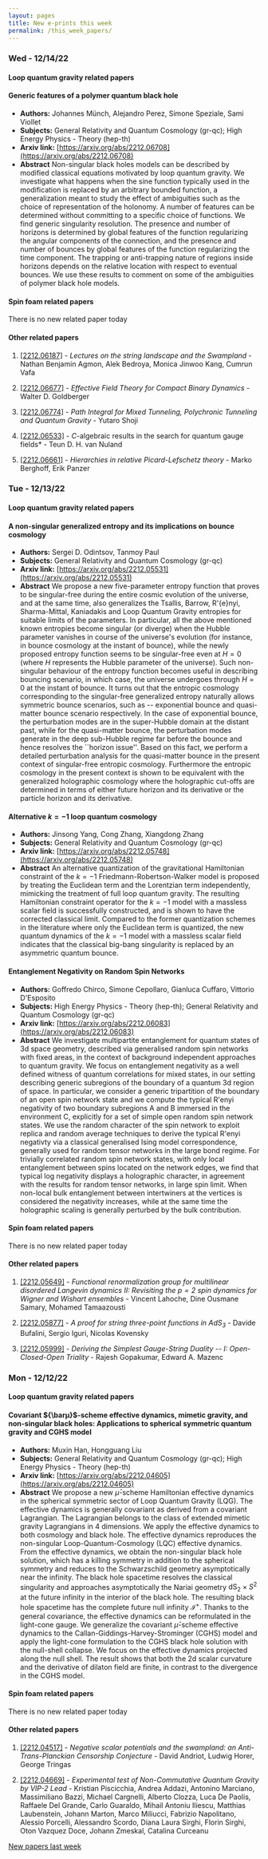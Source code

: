 ```yaml
---
layout: pages
title: New e-prints this week
permalink: /this_week_papers/
---
```




### Wed - 12/14/22

#### Loop quantum gravity related papers

#### **Generic features of a polymer quantum black hole**
 - **Authors:** Johannes Münch, Alejandro Perez, Simone Speziale, Sami Viollet
 - **Subjects:** General Relativity and Quantum Cosmology (gr-qc); High Energy Physics - Theory (hep-th)
 - **Arxiv link:** [https://arxiv.org/abs/2212.06708](https://arxiv.org/abs/2212.06708)
 - **Abstract**
 Non-singular black holes models can be described by modified classical equations motivated by loop quantum gravity. We investigate what happens when the sine function typically used in the modification is replaced by an arbitrary bounded function, a generalization meant to study the effect of ambiguities such as the choice of representation of the holonomy. A number of features can be determined without committing to a specific choice of functions. We find generic singularity resolution. The presence and number of horizons is determined by global features of the function regularizing the angular components of the connection, and the presence and number of bounces by global features of the function regularizing the time component. The trapping or anti-trapping nature of regions inside horizons depends on the relative location with respect to eventual bounces. We use these results to comment on some of the ambiguities of polymer black hole models. 

#### Spin foam related papers

There is no new related paper today 



#### Other related papers

1. [[2212.06187]](https://arxiv.org/abs/2212.06187) - *Lectures on the string landscape and the Swampland* - Nathan Benjamin Agmon, Alek Bedroya, Monica Jinwoo Kang, Cumrun Vafa

1. [[2212.06677]](https://arxiv.org/abs/2212.06677) - *Effective Field Theory for Compact Binary Dynamics* - Walter D. Goldberger

1. [[2212.06774]](https://arxiv.org/abs/2212.06774) - *Path Integral for Mixed Tunneling, Polychronic Tunneling and Quantum  Gravity* - Yutaro Shoji

1. [[2212.06533]](https://arxiv.org/abs/2212.06533) - *C*-algebraic results in the search for quantum gauge fields* - Teun D. H. van Nuland

1. [[2212.06661]](https://arxiv.org/abs/2212.06661) - *Hierarchies in relative Picard-Lefschetz theory* - Marko Berghoff, Erik Panzer



### Tue - 12/13/22

#### Loop quantum gravity related papers

#### **A non-singular generalized entropy and its implications on bounce  cosmology**
 - **Authors:** Sergei D. Odintsov, Tanmoy Paul
 - **Subjects:** General Relativity and Quantum Cosmology (gr-qc)
 - **Arxiv link:** [https://arxiv.org/abs/2212.05531](https://arxiv.org/abs/2212.05531)
 - **Abstract**
 We propose a new five-parameter entropy function that proves to be singular-free during the entire cosmic evolution of the universe, and at the same time, also generalizes the Tsallis, Barrow, R\'{e}nyi, Sharma-Mittal, Kaniadakis and Loop Quantum Gravity entropies for suitable limits of the parameters. In particular, all the above mentioned known entropies become singular (or diverge) when the Hubble parameter vanishes in course of the universe's evolution (for instance, in bounce cosmology at the instant of bounce), while the newly proposed entropy function seems to be singular-free even at $H = 0$ (where $H$ represents the Hubble parameter of the universe). Such non-singular behaviour of the entropy function becomes useful in describing bouncing scenario, in which case, the universe undergoes through $H = 0$ at the instant of bounce. It turns out that the entropic cosmology corresponding to the singular-free generalized entropy naturally allows symmetric bounce scenarios, such as -- exponential bounce and quasi-matter bounce scenario respectively. In the case of exponential bounce, the perturbation modes are in the super-Hubble domain at the distant past, while for the quasi-matter bounce, the perturbation modes generate in the deep sub-Hubble regime far before the bounce and hence resolves the ``horizon issue''. Based on this fact, we perform a detailed perturbation analysis for the quasi-matter bounce in the present context of singular-free entropic cosmology. Furthermore the entropic cosmology in the present context is shown to be equivalent with the generalized holographic cosmology where the holographic cut-offs are determined in terms of either future horizon and its derivative or the particle horizon and its derivative. 

#### **Alternative $k=-1$ loop quantum cosmology**
 - **Authors:** Jinsong Yang, Cong Zhang, Xiangdong Zhang
 - **Subjects:** General Relativity and Quantum Cosmology (gr-qc)
 - **Arxiv link:** [https://arxiv.org/abs/2212.05748](https://arxiv.org/abs/2212.05748)
 - **Abstract**
 An alternative quantization of the gravitational Hamiltonian constraint of the $k=-1$ Friedmann-Robertson-Walker model is proposed by treating the Euclidean term and the Lorentzian term independently, mimicking the treatment of full loop quantum gravity. The resulting Hamiltonian constraint operator for the $k=-1$ model with a massless scalar field is successfully constructed, and is shown to have the corrected classical limit. Compared to the former quantization schemes in the literature where only the Euclidean term is quantized, the new quantum dynamics of the $k=-1$ model with a massless scalar field indicates that the classical big-bang singularity is replaced by an asymmetric quantum bounce. 

#### **Entanglement Negativity on Random Spin Networks**
 - **Authors:** Goffredo Chirco, Simone Cepollaro, Gianluca Cuffaro, Vittorio D'Esposito
 - **Subjects:** High Energy Physics - Theory (hep-th); General Relativity and Quantum Cosmology (gr-qc)
 - **Arxiv link:** [https://arxiv.org/abs/2212.06083](https://arxiv.org/abs/2212.06083)
 - **Abstract**
 We investigate multipartite entanglement for quantum states of 3d space geometry, described via generalised random spin networks with fixed areas, in the context of background independent approaches to quantum gravity. We focus on entanglement negativity as a well defined witness of quantum correlations for mixed states, in our setting describing generic subregions of the boundary of a quantum 3d region of space. In particular, we consider a generic tripartition of the boundary of an open spin network state and we compute the typical R\'enyi negativity of two boundary subregions A and B immersed in the environment C, explicitly for a set of simple open random spin network states. We use the random character of the spin network to exploit replica and random average techniques to derive the typical R\'enyi negativty via a classical generalised Ising model correspondence, generally used for random tensor networks in the large bond regime. For trivially correlated random spin network states, with only local entanglement between spins located on the network edges, we find that typical log negativity displays a holographic character, in agreement with the results for random tensor networks, in large spin limit. When non-local bulk entanglement between intertwiners at the vertices is considered the negativity increases, while at the same time the holographic scaling is generally perturbed by the bulk contribution. 

#### Spin foam related papers

There is no new related paper today 



#### Other related papers

1. [[2212.05649]](https://arxiv.org/abs/2212.05649) - *Functional renormalization group for multilinear disordered Langevin  dynamics II: Revisiting the $p=2$ spin dynamics for Wigner and Wishart  ensembles* - Vincent Lahoche, Dine Ousmane Samary, Mohamed Tamaazousti

1. [[2212.05877]](https://arxiv.org/abs/2212.05877) - *A proof for string three-point functions in AdS$_3$* - Davide Bufalini, Sergio Iguri, Nicolas Kovensky

1. [[2212.05999]](https://arxiv.org/abs/2212.05999) - *Deriving the Simplest Gauge-String Duality -- I: Open-Closed-Open  Triality* - Rajesh Gopakumar, Edward A. Mazenc



### Mon - 12/12/22

#### Loop quantum gravity related papers

#### **Covariant ${\barμ}$-scheme effective dynamics, mimetic gravity, and  non-singular black holes: Applications to spherical symmetric quantum gravity  and CGHS model**
 - **Authors:** Muxin Han, Hongguang Liu
 - **Subjects:** General Relativity and Quantum Cosmology (gr-qc); High Energy Physics - Theory (hep-th)
 - **Arxiv link:** [https://arxiv.org/abs/2212.04605](https://arxiv.org/abs/2212.04605)
 - **Abstract**
 We propose a new $\bar{\mu}$-scheme Hamiltonian effective dynamics in the spherical symmetric sector of Loop Quantum Gravity (LQG). The effective dynamics is generally covariant as derived from a covariant Lagrangian. The Lagrangian belongs to the class of extended mimetic gravity Lagrangians in 4 dimensions. We apply the effective dynamics to both cosmology and black hole. The effective dynamics reproduces the non-singular Loop-Quantum-Cosmology (LQC) effective dynamics. From the effective dynamics, we obtain the non-singular black hole solution, which has a killing symmetry in addition to the spherical symmetry and reduces to the Schwarzschild geometry asymptotically near the infinity. The black hole spacetime resolves the classical singularity and approaches asymptotically the Nariai geometry $\mathrm{dS}_2\times S^2$ at the future infinity in the interior of the black hole. The resulting black hole spacetime has the complete future null infinity $\mathscr{I}^+$. Thanks to the general covariance, the effective dynamics can be reformulated in the light-cone gauge. We generalize the covariant $\bar{\mu}$-scheme effective dynamics to the Callan-Giddings-Harvey-Strominger (CGHS) model and apply the light-cone formulation to the CGHS black hole solution with the null-shell collapse. We focus on the effective dynamics projected along the null shell. The result shows that both the 2d scalar curvature and the derivative of dilaton field are finite, in contrast to the divergence in the CGHS model. 

#### Spin foam related papers

There is no new related paper today 



#### Other related papers

1. [[2212.04517]](https://arxiv.org/abs/2212.04517) - *Negative scalar potentials and the swampland: an Anti-Trans-Planckian  Censorship Conjecture* - David Andriot, Ludwig Horer, George Tringas

1. [[2212.04669]](https://arxiv.org/abs/2212.04669) - *Experimental test of Non-Commutative Quantum Gravity by VIP-2 Lead* - Kristian Piscicchia, Andrea Addazi, Antonino Marciano, Massimiliano Bazzi, Michael Cargnelli, Alberto Clozza, Luca De Paolis, Raffaele Del Grande, Carlo Guaraldo, Mihail Antoniu Iliescu, Matthias Laubenstein, Johann Marton, Marco Miliucci, Fabrizio Napolitano, Alessio Porcelli, Alessandro Scordo, Diana Laura Sirghi, Florin Sirghi, Oton Vazquez Doce, Johann Zmeskal, Catalina Curceanu






[New papers last week]({{site.url}}/archived/weekly/pre-prints/2022/12/12/archived_weekly_papers.html)